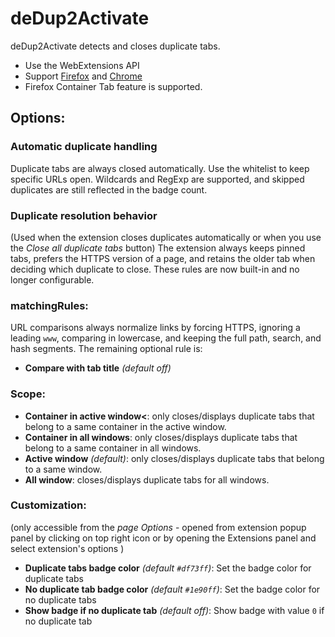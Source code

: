 # deDup2Activate


deDup2Activate detects and closes duplicate tabs.

* Use the WebExtensions API
* Support [Firefox](https://addons.mozilla.org/en-US/firefox/addon/duplicate-tabs-closer) and [Chrome](https://chrome.google.com/webstore/detail/duplicate-tabs-closer/gnmdbogfankgjepgglmmfmbnimcmcjle)
* Firefox Container Tab feature is supported.

## Options:

### Automatic duplicate handling

Duplicate tabs are always closed automatically. Use the whitelist to keep specific URLs open. Wildcards and RegExp are supported, and skipped duplicates are still reflected in the badge count.


### Duplicate resolution behavior
(Used when the extension closes duplicates automatically or when you use the *Close all duplicate tabs* button)
The extension always keeps pinned tabs, prefers the HTTPS version of a page, and retains the older tab when deciding which duplicate to close. These rules are now built-in and no longer configurable.


### matchingRules:

URL comparisons always normalize links by forcing HTTPS, ignoring a leading `www`, comparing in lowercase, and keeping the full path, search, and hash segments. The remaining optional rule is:
* **Compare with tab title** *(default off)*


### Scope:

* **Container in active window<**: only closes/displays duplicate tabs that belong to a same container in the active window.
* **Container in all windows**: only closes/displays duplicate tabs that belong to a same container in all windows.
* **Active window** *(default)*: only closes/displays duplicate tabs that belong to a same window.
* **All window**: closes/displays duplicate tabs for all windows.


### Customization:
(only accessible from the *page Options* - opened from extension popup panel by clicking on top right icon or by opening the Extensions panel and select extension's options )

* **Duplicate tabs badge color** *(default `#df73ff`)*: Set the badge color for duplicate tabs
* **No duplicate tab badge color** *(default `#1e90ff`)*: Set the badge color for no duplicate tabs
* **Show badge if no duplicate tab** *(default off)*: Show badge with value `0` if no duplicate tab


